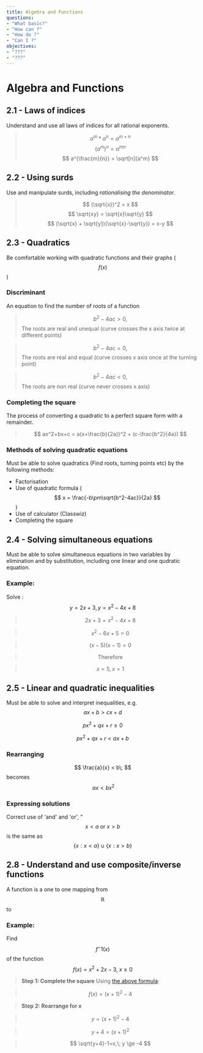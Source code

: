 ```yaml
---
title: Algebra and Functions
questions:
- "What basic?"
- "How can ?"
- "How do ?"
- "Can I ?"
objectives:
- "???"
- "???"
---
```


# Algebra and Functions

## 2.1 - Laws of indices
Understand and use all laws of indices for all rational exponents.
>$$
a^m * a^n = a^{m+n}
$$
$$
(a^{m})^{n} = a^{mn}
$$
$$
a^{\frac{m}{n}} = \sqrt[n]{a^m}
$$

## 2.2 - Using surds
Use and manipulate surds, including *rationalising the denominator*.
>$$
(\sqrt{x})^2 = x
$$
$$
\sqrt{xy} = \sqrt{x}\sqrt{y}
$$
$$
(\sqrt{x} + \sqrt{y})(\sqrt{x}-\sqrt{y}) = x-y
$$

## 2.3 - Quadratics
Be comfortable working with quadratic functions and their graphs ($$f(x)$$)

### Discriminant
An equation to find the number of roots of a function
>$$
b^2-4ac > 0,
$$ The roots are real and unequal (curve crosses the x axis twice at different points)

>$$
b^2-4ac = 0,
$$ The roots are real and equal (curve crosses x axis once at the turning point) 

>$$
b^2-4ac < 0,
$$ The roots are non real (curve never crosses x axis)

### Completing the square
The process of converting a quadratic to a perfect square form with a remainder.
>$$
ax^2+bx+c = a(x+\frac{b}{2a})^2 + (c-\frac{b^2}{4a})
$$

### Methods of solving quadratic equations
Must be able to solve quadratics (Find roots, turning points etc) by the following methods:
* Factorisation
* Use of quadratic formula ($$
x = \frac{-b\pm\sqrt{b^2-4ac}}{2a}
$$)
* Use of calculator (Classwiz)
* Completing the square

## 2.4 - Solving simultaneous equations
Must be able to solve simultaneous equations in two variables by elimination and by substitution, including one linear and one qudratic equation.

### Example:
Solve :
$$
y=2x+3, y=x^2-4x+8
$$

>$$
2x+3 = x^2-4x+8
$$

>$$
x^2-6x+5 = 0
$$

>$$
(x-5)(x-1) = 0
$$

>$$
\text{Therefore}
$$

>$$
x = 5, x = 1
$$

## 2.5 - Linear and quadratic inequalities
Must be able to solve and interpret inequalities, e.g.
$$
ax+b > cx+d
$$

$$
px^2+qx+r \ge 0
$$

$$
px^2+qx+r < ax+b
$$

### Rearranging
$$
\frac{a}{x} < b\;
$$ becomes $$
\;ax < bx^2
$$

### Expressing solutions
Correct use of 'and' and 'or', "$$
x < a\text{ or }x > b
$$ is the same as 
$$
\{x: x < a\} \cup \{x: x > b\}
$$

## 2.8 - Understand and use composite/inverse functions
A function is a one to one mapping from $$
\mathbb{R}
$$ to

### Example:
Find $$
f^-1(x)
$$ of the function
$$
f(x) = x^2+2x-3,\; x \ge 0
$$
>**Step 1: Complete the square**
>Using [the above formula](#completing-the-square):

>$$
f(x) = (x+1)^2-4
$$

>**Step 2: Rearrange for x**

>$$
y = (x+1)^2-4
$$

>$$
y+4 = (x+1)^2
$$

>$$
\sqrt{y+4}-1=x,\; y \ge -4
$$
